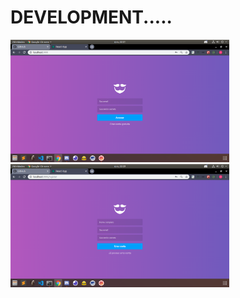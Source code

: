 <h1>DEVELOPMENT.....</h1>
<p>
  <img src="src/assets/print1.png" width="350">
  <img src="src/assets/print2.png" width="350">
</p>
